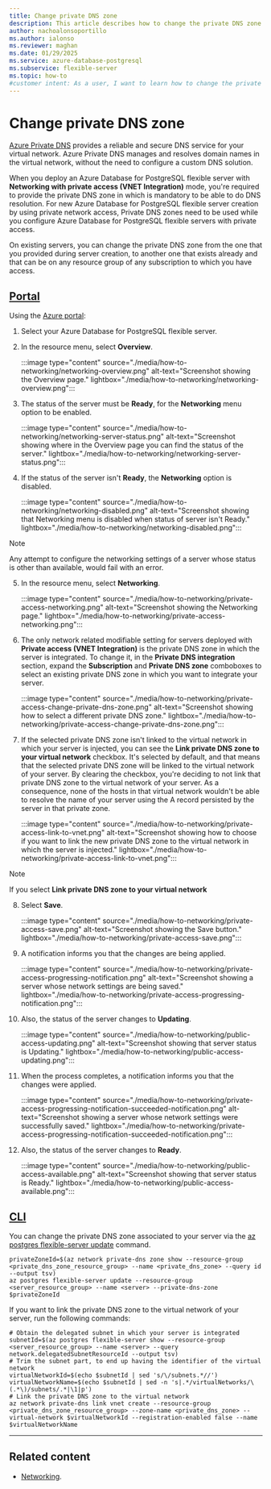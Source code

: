 ```yaml
---
title: Change private DNS zone
description: This article describes how to change the private DNS zone of your Azure Database for PostgreSQL flexible server.
author: nachoalonsoportillo
ms.author: ialonso
ms.reviewer: maghan
ms.date: 01/29/2025
ms.service: azure-database-postgresql
ms.subservice: flexible-server
ms.topic: how-to
#customer intent: As a user, I want to learn how to change the private DNS zone of an Azure Database for PostgreSQL flexible server.
---
```


# Change private DNS zone

[Azure Private DNS](/azure/dns/private-dns-overview) provides a reliable and secure DNS service for your virtual network. Azure Private DNS manages and resolves domain names in the virtual network, without the need to configure a custom DNS solution.

When you deploy an Azure Database for PostgreSQL flexible server with **Networking with private access (VNET Integration)** mode, you're required to provide the private DNS zone in which  is mandatory to be able to do DNS resolution. For new Azure Database for PostgreSQL flexible server creation by using private network access, Private DNS zones need to be used while you configure Azure Database for PostgreSQL flexible servers with private access.

On existing servers, you can change the private DNS zone from the one that you provided during server creation, to another one that exists already and that can be on any resource group of any subscription to which you have access.

## [Portal](#tab/portal-change-private-dns-zone)

Using the [Azure portal](https://portal.azure.com/):

1. Select your Azure Database for PostgreSQL flexible server.

2. In the resource menu, select **Overview**.

    :::image type="content" source="./media/how-to-networking/networking-overview.png" alt-text="Screenshot showing the Overview page." lightbox="./media/how-to-networking/networking-overview.png":::

3. The status of the server must be **Ready**, for the **Networking** menu option to be enabled.

    :::image type="content" source="./media/how-to-networking/networking-server-status.png" alt-text="Screenshot showing where in the Overview page you can find the status of the server." lightbox="./media/how-to-networking/networking-server-status.png":::

4. If the status of the server isn't **Ready**, the **Networking** option is disabled.

    :::image type="content" source="./media/how-to-networking/networking-disabled.png" alt-text="Screenshot showing that Networking menu is disabled when status of server isn't Ready." lightbox="./media/how-to-networking/networking-disabled.png":::

> [!NOTE]
> Any attempt to configure the networking settings of a server whose status is other than available, would fail with an error.

5. In the resource menu, select **Networking**.

    :::image type="content" source="./media/how-to-networking/private-access-networking.png" alt-text="Screenshot showing the Networking page." lightbox="./media/how-to-networking/private-access-networking.png":::

6. The only network related modifiable setting for servers deployed with **Private access (VNET Integration)** is the private DNS zone in which the server is integrated. To change it, in the **Private DNS integration** section, expand the **Subscription** and **Private DNS zone** comboboxes to select an existing private DNS zone in which you want to integrate your server.

    :::image type="content" source="./media/how-to-networking/private-access-change-private-dns-zone.png" alt-text="Screenshot showing how to select a different private DNS zone." lightbox="./media/how-to-networking/private-access-change-private-dns-zone.png":::

7. If the selected private DNS zone isn't linked to the virtual network in which your server is injected, you can see the **Link private DNS zone to your virtual network** checkbox. It's selected by default, and that means that the selected private DNS zone will be linked to the virtual network of your server. By clearing the checkbox, you're deciding to not link that private DNS zone to the virtual network of your server. As a consequence, none of the hosts in that virtual network wouldn't be able to resolve the name of your server using the A record persisted by the server in that private zone.

    :::image type="content" source="./media/how-to-networking/private-access-link-to-vnet.png" alt-text="Screenshot showing how to choose if you want to link the new private DNS zone to the virtual network in which the server is injected." lightbox="./media/how-to-networking/private-access-link-to-vnet.png":::

> [!NOTE]
> If you select **Link private DNS zone to your virtual network**

8. Select **Save**.

    :::image type="content" source="./media/how-to-networking/private-access-save.png" alt-text="Screenshot showing the Save button." lightbox="./media/how-to-networking/private-access-save.png":::

8. A notification informs you that the changes are being applied.

    :::image type="content" source="./media/how-to-networking/private-access-progressing-notification.png" alt-text="Screenshot showing a server whose network settings are being saved." lightbox="./media/how-to-networking/private-access-progressing-notification.png":::

9. Also, the status of the server changes to **Updating**.

    :::image type="content" source="./media/how-to-networking/public-access-updating.png" alt-text="Screenshot showing that server status is Updating." lightbox="./media/how-to-networking/public-access-updating.png":::

10. When the process completes, a notification informs you that the changes were applied.

    :::image type="content" source="./media/how-to-networking/private-access-progressing-notification-succeeded-notification.png" alt-text="Screenshot showing a server whose network settings were successfully saved." lightbox="./media/how-to-networking/private-access-progressing-notification-succeeded-notification.png":::

11. Also, the status of the server changes to **Ready**.

    :::image type="content" source="./media/how-to-networking/public-access-available.png" alt-text="Screenshot showing that server status is Ready." lightbox="./media/how-to-networking/public-access-available.png":::

## [CLI](#tab/cli-change-private-dns-zone)

You can change the private DNS zone associated to your server via the [az postgres flexible-server update](/cli/azure/postgres/flexible-server#az-postgres-flexible-server-update) command.

```azurecli-interactive
privateZoneId=$(az network private-dns zone show --resource-group <private_dns_zone_resource_group> --name <private_dns_zone> --query id --output tsv)
az postgres flexible-server update --resource-group <server_resource_group> --name <server> --private-dns-zone $privateZoneId
```

If you want to link the private DNS zone to the virtual network of your server, run the following commands:

```azurecli-interactive
# Obtain the delegated subnet in which your server is integrated 
subnetId=$(az postgres flexible-server show --resource-group <server_resource_group> --name <server> --query network.delegatedSubnetResourceId --output tsv)
# Trim the subnet part, to end up having the identifier of the virtual network
virtualNetworkId=$(echo $subnetId | sed 's/\/subnets.*//')
virtualNetworkName=$(echo $subnetId | sed -n 's|.*/virtualNetworks/\(.*\)/subnets/.*|\1|p')
# Link the private DNS zone to the virtual network
az network private-dns link vnet create --resource-group <private_dns_zone_resource_group> --zone-name <private_dns_zone> --virtual-network $virtualNetworkId --registration-enabled false --name $virtualNetworkName
```

---

## Related content

- [Networking](how-to-networking.md).
